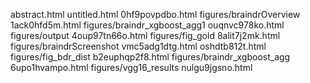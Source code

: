 abstract.html
untitled.html
0hf9povpdbo.html
figures/braindrOverview
1ack0hfd5m.html
figures/braindr_xgboost_agg1
ouqnvc978ko.html
figures/output
4oup97tn66o.html
figures/fig_gold
8alit7j2mk.html
figures/braindrScreenshot
vmc5adg1dtg.html
oshdtb812t.html
figures/fig_bdr_dist
b2euphqp2f8.html
figures/braindr_xgboost_agg
6upo1hvampo.html
figures/vgg16_results
nulgu9jgsno.html